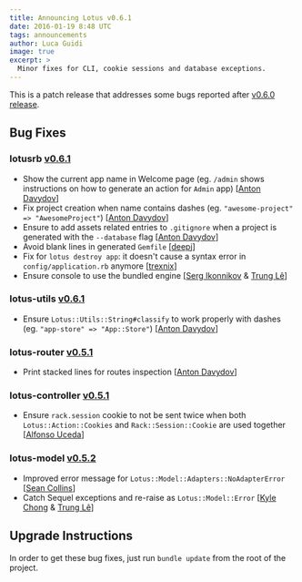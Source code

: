 ```yaml
---
title: Announcing Lotus v0.6.1
date: 2016-01-19 8:48 UTC
tags: announcements
author: Luca Guidi
image: true
excerpt: >
  Minor fixes for CLI, cookie sessions and database exceptions.
---
```


This is a patch release that addresses some bugs reported after [v0.6.0 release](/blog/2016/01/12/announcing-lotus-060).

## Bug Fixes

### lotusrb [v0.6.1](https://github.com/lotus/lotus/blob/master/CHANGELOG.md#v061---2016-01-19)

  - Show the current app name in Welcome page (eg. `/admin` shows instructions on how to generate an action for `Admin` app) [[Anton Davydov](https://github.com/davydovanton)]
  - Fix project creation when name contains dashes (eg. `"awesome-project" => "AwesomeProject"`) [[Anton Davydov](https://github.com/davydovanton)]
  - Ensure to add assets related entries to `.gitignore` when a project is generated with the `--database` flag [[Anton Davydov](https://github.com/davydovanton)]
  - Avoid blank lines in generated `Gemfile` [[deepj](https://github.com/deepj)]
  - Fix for `lotus destroy app`: it doesn't cause a syntax error in `config/application.rb` anymore [[trexnix](https://github.com/trexnix)]
  - Ensure console to use the bundled engine [[Serg Ikonnikov](https://github.com/sergikon) &amp; [Trung Lê](https://github.com/joneslee85)]

### lotus-utils [v0.6.1](https://github.com/lotus/utils/blob/master/CHANGELOG.md#v061---2016-01-19)

  - Ensure `Lotus::Utils::String#classify` to work properly with dashes (eg. `"app-store" => "App::Store"`) [[Anton Davydov](https://github.com/davydovanton)]

### lotus-router [v0.5.1](https://github.com/lotus/router/blob/master/CHANGELOG.md#v051---2016-01-19)

  - Print stacked lines for routes inspection [[Anton Davydov](https://github.com/davydovanton)]

### lotus-controller [v0.5.1](https://github.com/lotus/controller/blob/master/CHANGELOG.md#v051---2016-01-19)

  - Ensure `rack.session` cookie to not be sent twice when both `Lotus::Action::Cookies` and `Rack::Session::Cookie` are used together [[Alfonso Uceda](https://github.com/AlfonsoUceda)]

### lotus-model [v0.5.2](https://github.com/lotus/model/blob/master/CHANGELOG.md#v052---2016-01-19)

  - Improved error message for `Lotus::Model::Adapters::NoAdapterError` [[Sean Collins](https://github.com/cllns)]
  - Catch Sequel exceptions and re-raise as `Lotus::Model::Error` [[Kyle Chong](https://github.com/Moratorius) &amp; [Trung Lê](https://github.com/joneslee85)]

## Upgrade Instructions

In order to get these bug fixes, just run `bundle update` from the root of the project.
